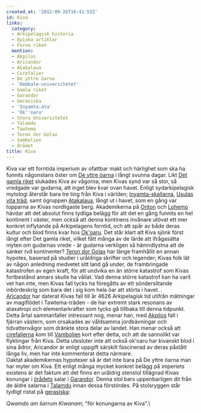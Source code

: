 ```yaml
---
created_at: '2012-09-26T16:41:55Z'
id: Kiva
links:
  category:
  - Arkipelagisk historia
  - Episka artiklar
  - Forna riken
  mention:
  - Akpilos
  - Aricandor
  - Atakalaua
  - Cirefalier
  - De yttre öarna
  - 'Dembale-universitetet'
  - Gamla riket
  - Garandor
  - Gerasiska
  - 'Inyamta-ata'
  - 'Ok''oaru'
  - Stora Universitetet
  - Talamdu
  - Tawtema
  - Teron dor Golax
  - Vambolien
  - Örådet
title: Kiva
---
```


Kiva var ett forntida imperium av ofattbar makt och härlighet som ska ha funnits någonstans öster om
[De yttre öarna] i långt svunna dagar. Likt [Det gamla riket] slukades Kiva av vågorna, men Kivas
synd var så stor, så vredgade var gudarna, att inget blev kvar ovan havet. Enligt sydarkipelagisk
mytologi återstår bara tre ting från Kiva i världen; [Inyamta-skallarna], [Usulas vita träd], samt
ögruppen [Atakalaua], långt ut i havet, som en gång var topparna av Kivas nordligaste berg.
Akademikerna på [Oriton] och [Lohemo] hävdar att det absolut finns tydliga belägg för att det en
gång funnits en hel kontinent i väster, men också att denna kontinens invånare utövat ett mer
konkret inflytande på Arkipelagens forntid, och att spår av både deras kultur och blod finns kvar
hos [Ok'oaru]. Det står klart att Kiva sjönk först långt efter Det gamla riket, vilket fått många av
de lärde att ifrågasätta myten om gudarnas vrede - är gudarna
verkligen<span style="font-style: italic;"></span><span style="font-style: italic;"></span> så
hämndlystna att de sänker *två* kontinenter? [Teron dor Golax] har länge framhållit en annan
hypotes, baserad på studier i uråldriga skrifter och legender; Kivas folk lät av någon anledning
medvetet sitt land gå under, de frambringade katastrofen av egen kraft, för att undvika en än större
katastrof som Kivas fortbestånd annars skulle ha vållat. Vad denna större katastrof kan ha varit vet
han inte, men Kivas fall tycks ha föregåtts av ett sönderslitande inbördeskrig som bara det i sig
kom hela öar att störta i havet. .\
[Aricandor] har daterat Kivas fall till år 4626 Arkipelagisk tid utifrån mätningar av magiflödet i
Tawtema-träden - de har extremt stark resonans av ataxatropi och elementarkrafter som tycks gå
tillbaka till denna tidpunkt. Detta årtal sammanfaller intressant nog, menar han, med [Akpilos] fall
i fjärran västern, som orsakades av våldsamma jordbävningar och tidvattenvågor som dränkte stora
delar av landet. Han menar också att [cirefalierna] kom till [Vambolien] kort efter detta, och att
de sannolikt var flyktingar från Kiva. Detta utesluter inte att också ok'oaru har kivanskt blod i
sina ådror, Aricandor är enligt uppgift särskilt fascinerad av deras påstått långa liv, men har inte
kommenterat detta närmare.\
Oaktat akademikernas hypoteser så är det inte bara på De yttre öarna man har myter om Kiva. Ett
enligt många mycket konkret belägg på imperiets existens är det faktum att det finns en uråldrig
stenstol tillägnad Kivas konungar i [örådets] salar i [Garandor]. Denna stol bars uppenbarligen dit
från de äldre salarna i [Talamdu] innan dessa förstördes. På stolsryggen står tydligt ristat på
[gerasiska][]:

*Qwamdo am šarrum Kiwanam*; "för konungarna av Kiva".\

  [De yttre öarna]: De_yttre_öarna
  [Det gamla riket]: Gamla_riket
  [Inyamta-skallarna]: Inyamta-ata
  [Usulas vita träd]: Tawtema
  [Atakalaua]: Atakalaua
  [Oriton]: Stora_Universitetet
  [Lohemo]: Dembale-universitetet
  [Ok'oaru]: Okoaru
  [Teron dor Golax]: Teron_dor_Golax
  [Aricandor]: Aricandor
  [Akpilos]: Akpilos
  [cirefalierna]: Cirefalier
  [Vambolien]: Vambolien
  [örådets]: Örådet
  [Garandor]: Garandor
  [Talamdu]: Talamdu
  [gerasiska]: Gerasiska